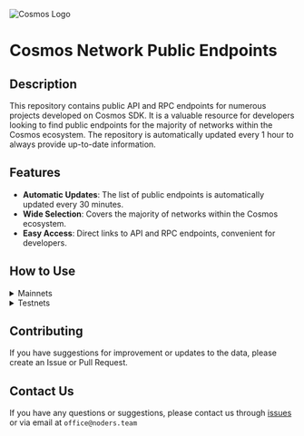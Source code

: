 ![Cosmos Logo](https://github.com/nodersteam/picture/blob/main/%D0%A1%D0%BD%D0%B8%D0%BC%D0%BE%D0%BA%20%D1%8D%D0%BA%D1%80%D0%B0%D0%BD%D0%B0%202023-07-19%20105624.png?raw=true)

# Cosmos Network Public Endpoints

## Description

This repository contains public API and RPC endpoints for numerous projects developed on Cosmos SDK. It is a valuable resource for developers looking to find public endpoints for the majority of networks within the Cosmos ecosystem. The repository is automatically updated every 1 hour to always provide up-to-date information.

## Features

- **Automatic Updates**: The list of public endpoints is automatically updated every 30 minutes.
- **Wide Selection**: Covers the majority of networks within the Cosmos ecosystem.
- **Easy Access**: Direct links to API and RPC endpoints, convenient for developers.

## How to Use

<details>
  <summary>Mainnets</summary>
  
  Simply browse the mainnets section to find the public endpoints you need for main networks.

<!-- START_MAINNET -->
<details>
<summary>bitsong</summary>

```
MONIKER: ProNodes INDEXER: on HEIGHT: 12552555 OPEN_API: Yes
RPC=65.108.238.163:26657
API_URL=65.108.238.163:1317

MONIKER: cryptobtcbuyer INDEXER: off HEIGHT: 12552556 OPEN_API: Yes
RPC=185.252.232.74:26657
API_URL=185.252.232.74:1317

MONIKER: freak12techno INDEXER: on HEIGHT: 12552558 OPEN_API: No
RPC=65.108.85.2:26657

MONIKER: RAMZES INDEXER: on HEIGHT: 12552562 OPEN_API: Yes
RPC=65.108.199.120:26657
API_URL=65.108.199.120:1317

MONIKER: Stake&Relax Node INDEXER: on HEIGHT: 12552570 OPEN_API: No
RPC=109.123.242.163:50007
```
</details>

<details>
<summary>aura</summary>

```
MONIKER: node INDEXER: on HEIGHT: 2087933 OPEN_API: Yes
RPC=65.108.141.109:54657
API_URL=65.108.141.109:1317

MONIKER: AlxVoy INDEXER: on HEIGHT: 2087933 OPEN_API: No
RPC=65.109.93.152:34657

MONIKER: node INDEXER: on HEIGHT: 2087933 OPEN_API: No
RPC=148.251.88.145:10457

MONIKER: vidulum.app INDEXER: on HEIGHT: 2087933 OPEN_API: No
RPC=208.77.197.83:27657

MONIKER: Staketab-snap INDEXER: off HEIGHT: 2087936 OPEN_API: Yes
RPC=65.108.195.29:51657
API_URL=65.108.195.29:1317

MONIKER: ramuchi.tech INDEXER: on HEIGHT: 2087937 OPEN_API: Yes
RPC=142.132.202.86:30001
API_URL=142.132.202.86:1317
```
</details>

<!-- END_MAINNET -->
</details>

<details>
  <summary>Testnets</summary>
  
  Simply browse the testnets section to find the public endpoints you need for test networks.
</details>

## Contributing

If you have suggestions for improvement or updates to the data, please create an Issue or Pull Request.

## Contact Us

If you have any questions or suggestions, please contact us through [issues](https://github.com/nodersteam/noderslabs/issues) or via email at `office@noders.team`

